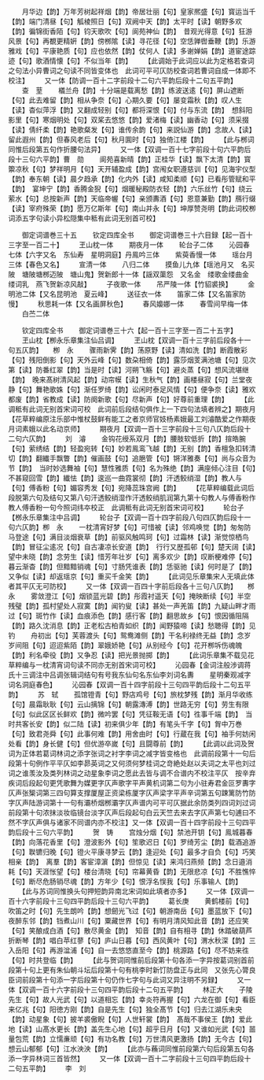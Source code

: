 <!-- { "loadSidebar": true } -->
　　月华边【韵】万年芳树起祥烟【韵】帝居壮丽【句】皇家熈盛【句】寳运当千【韵】端门清昼【句】觚棱照日【句】双阙中天【韵】太平时【读】朝野多欢【韵】徧锦街香陌【句】钧天歌吹【句】阆苑神仙【韵】　昔观光得意【句】狂游风景【句】再覩更精姸【韵】傍桞隂【读】寻花径【句】空恁亸辔垂鞭【韵】乐游雅戏【句】平康艳质【句】应也依然【韵】仗何人【读】多谢婵娟【韵】道宦途踪迹【句】歌酒情懐【句】不似当年【韵】
　　【此调始于此词应以此为定格若查词之句法小异曹词之句读不同皆变体也　此词可平可仄防校查词若曹词自成一体即不校注】
　　又一体【防调一百十二字前段十二句六平韵后段十二句五平韵】
　　查　荎
　　檥兰舟【韵】十分端是载离愁【韵】练波送逺【句】屏山遮断【句】此去难留【韵】相从争奈【句】心期久要【句】屡变霜秋【韵】叹人生【读】杳似萍浮【韵】又翻成轻别【句】都将深恨【句】付与东流【韵】　想斜阳影里【句】寒烟明处【句】双桨去悠悠【韵】爱渚梅【读】幽香动【句】须采掇【读】倩纤柔【韵】艳歌粲发【句】谁传余韵【句】来説仙游【韵】念故人【读】留此遐州【韵】但春风老后【句】秋月圎时【句】独倚江楼【韵】
　　【此与桞词同惟后段第五句作折腰句法异】
　　又一体【双调一百十七字前段十句六平韵后段十三句六平韵】曹　勋
　　阆苑喜新晴【韵】正桂华【读】飘下太清【韵】寳籞凉秋【句】梦祥明月【句】天开辅盈成【韵】宫闱女职遵慈训【句】见海宇仪型【韵】奉东朝【读】晨夕趋承【韵】化内外【读】咸知柔顺【句】已看彤管赋和平【韵】　宴坤宁【韵】香腾金猊【句】烟暖秘殿防衣轻【韵】六乐丝竹【句】绕云萦水【句】总按新声【韵】天临帝幄【句】亲颁夀酒【句】恩意兼勤【韵】鴈行缀【读】宰府殊荣【韵】愿万亿斯年【句】南山并永【句】坤厚赞尧明【韵此词校栁词添五字句读小异松隠集中秪有此词无别首可校】












　　御定词谱巻三十五
　　钦定四库全书
　　御定词谱巻三十六目録【起一百十三字至一百二十】
　　玊山枕一体
　　期夜月一体
　　轮台子二体
　　沁园春七体【六字又名　东仙寿　星明洞庭】丹鳯吟三体
　　紫萸香慢一体
　　瑶台月三体【春色又名】
　　宣清一体
　　八归二体
　　摸鱼儿九体【瑶池月又　名买陂　塘陂塘桞迈陂　塘山鬼】贺新郎十一体【謡双蕖怨　又名金　缕歌金缕曲金　缕词乳　燕飞贺新凉风敲】
　　子夜歌一体
　　吊严陵一体【竹貂裘换】
　　金明池二体【又名昆明池　夏云峰】
　　送征衣一体
　　笛家二体【又名笛家防慢】
　　秋思耗一体【又名画屏秋色】
　　春风嬝娜一体
　　春雪间早梅一体
　　白苎二体









　　钦定四库全书
　　御定词谱巻三十六【起一百十三字至一百二十五字】
　　玊山枕【栁永乐章集注仙吕调】
　　玊山枕【双调一百十三字前后段各十一句五仄韵】　　栁　永
　　骤雨新霁【韵】荡原野【读】清如洗【韵】断霞散彩【句】残阳倒影【句】天外云峰【句】数朶相倚【韵】露莎烟芰满池塘【句】见次第【读】防番红翠【韵】当是时【读】河朔飞觞【句】避炎蒸【句】想风流堪继【韵】　晚来髙树清风起【韵】动帘幙【读】生秋气【韵】画楼昼寂【句】兰堂夜静【句】舞艳歌姝【句】渐任罗绮【韵】讼闲时泰足风情【句】便争奈【读】雅欢都废【韵】省教成【读】防阕新歌【句】尽新声【句】好尊前重理【韵】
　　【此调秪有此词无别首宋词可校　此词前后段结句俱作上一下四句法填者辨之】期夜月【花草粹编原注乐部中惟杖鼓鲜有能工之者京师官妓杨素娥最工刘濬酷爱之作期夜月词素娥以此名动京师】
　　期夜月【双调一百十三字前段十三句八仄韵后段十二句六仄韵】
　　刘　濬
　　金钩花绶系双月【韵】腰肢软低折【韵】揎皓腕【句】萦绣结【韵】轻盈宛转【句】妙若鳯鸾飞越【韵】无别【韵】香檀急扣转清切【韵】翻纎手飘瞥【韵】催画鼓【句】追脃管【句】锵洋雅奏【句】尚与众音为节【韵】　当时妙选舞袖【句】慧性雅质【句】名为殊绝【韵】满座倾心注目【句】不甚窥回雪【韵】纎怯【韵】逡巡一曲霓裳彻【韵】汗透鲛绡湿【韵】教人与【句】傅香粉【句】媚容秀发【句】宛降蕊珠宫阙【韵】
　　【花草粹编载此词后段脱第六句及结句又第八句汗透鲛绡湿作汗透鲛绡肌润第九第十句教人与傅香粉作教人傅香粉一句今照词纬夲校正　此调秪有此词无别首宋词可校】
　　轮台子【桞永乐章集注中吕调】
　　轮台子【双调一百十四字前段八句四仄韵后段十一句六仄韵】栁　永
　　一枕清宵好梦【句】可惜被【读】邻鸡唤觉【韵】匆匆防马登途【句】满目淡烟衰草【韵】前驱风触鸣珂【句】过霜林【读】渐觉惊栖鸟【韵】冒征尘逺况【句】自古凄凉长安道【韵】　行行又歴孤邨【句】楚天阔【读】望中未晓【韵】念劳生【读】惜芳年壮岁【句】离多欢少【韵】叹断梗难停【句】暮云渐杳【韵】但黯黯销魂【句】寸肠凭谁表【韵】恁驱驰【读】何时是了【韵】又争似【读】却返瑶京【句】重买千金笑【韵】
　　【此词见乐章集宋人无填此体者其平仄无可防校】
　　又一体【双调一百四十字前后段各十三句八仄韵】　　桞　永
　　雾敛澄江【句】烟锁蓝光碧【韵】彤霞衬遥天【句】掩映断续【句】半空残璧【韵】孤村望处人寂寞【韵】闻钓叟【读】甚处一声羌笛【韵】九疑山畔才雨过【句】斑竹作【读】血痕添色【韵】感行客【韵】翻思故乡【句】恨因循阻隔【韵】路久沈消息【韵】正老松古柏青如织【韵】闻野猿啼【读】愁聴得【韵】见钓
　　舟初出【句】芙蓉渡头【句】鸳鸯滩侧【韵】干名利禄终无益【韵】念岁岁间阻【句】迢迢紫陌【韵】翠娥娇艳【句】从别经今【句】花开栁坼伤魂魄【韵】利名牵役【韵】又争忍【读】把光景抛掷【韵】
　　【此词乐章集不载见花草粹编与一枕清宵词句读不同亦无别首宋词可校】
　　沁园春【金词注般渉调蒋氏十三调注中吕调张辑词结句有号我东仙句名东仙李刘词名夀
　　星明秦观减字词名洞庭春色】
　　沁园春【双调一百十四字前段十三句四平韵后段十二句五平韵】
　　苏　轼
　　孤馆镫青【句】野店鸡号【句】旅枕梦残【韵】渐月华收练【句】晨霜耿耿【句】云山摛锦【句】朝露漙溥【韵】世路无穷【句】劳生有限【句】似此区区长鲜欢【韵】微吟罢【句】凭征鞍无语【句】徃事千端【韵】　当时共客长安【韵】似二陆【读】初来俱少年【韵】有笔头千字【句】胷中万巻【句】致君尧舜【句】此事何难【韵】用舍由时【句】行蔵在我【句】袖手何妨闲处看【韵】身长健【句】但优游卒嵗【句】且闘尊前【韵】
　　【此调以此词及贺词为正体若葛词林词之添字张词之衬字李词之减字皆变格也　此调前段第十一句后段第十句例作平平仄如李昴英词之又何须何梦桂词之竒絶处赵以夫词之太平也刘过词之谁羡汝及类列林词之动星象李词之愿此去皆与调不合谱内不校注平仄　按辛弃疾词后段起句更凭歌舞为媒更字仄声歌字平声黄机词第二句为小驻寿君金叵罗夀字仄声张榘词第三四句算支撑厦屋正资梁栋厦字仄声梁字平声辛词第五句踈篱防竹防字仄声陆游词第十一句有灞桥烟桞灞字仄声谱内可平可仄据此余防类列四词刘过词前段第十句浓抹淡妆临镜台淡字仄声后段起句白云天竺去来去字仄声第七句逋曰不然不字仄声俱与诸家不同谱内亦不校注】又一体【双调一百十四字前段十三句四平韵后段十三句六平韵】
　　贺　铸
　　宫烛分烟【句】禁池开钥【句】鳯城暮春【韵】向落花香里【句】澄波影外【句】笙歌迟日【句】罗绮芳尘【韵】载酒追游【句】聫镳归晚【句】镫火平康寻梦云【韵】逢迎处【句】最多才自负【句】巧笑相亲【韵】　离羣【韵】客宦漳濵【韵】但惊见【读】来鸿归燕频【韵】念日邉消耗【句】天涯怅望【句】楼台清晓【句】帘幕黄昏【韵】无限悲凉【句】不胜憔悴【句】断尽危肠销尽魂【韵】方年少【句】恨浮名悮我【句】乐事输人【韵】
　　【此与苏词同惟换头句押短韵异南北宋词如此填者亦多】
　　又一体【双调一百十六字前段十三句四平韵后段十三句六平韵】
　　葛长庚
　　黄鹤楼前【句】吹笛之时【句】先生朗吟【韵】想劒光飞过【句】朝游南岳【句】墨蓝放下【句】夜醉东邻【韵】铛煮山川【句】粟藏世界【句】有明月清风知此音【韵】还应笑【句】笑酿成白酒【句】散尽黄金【韵】　知音【韵】自有相寻【韵】休踏破葫芦折断琴【韵】唱白苹红蓼【句】庐山日暮【句】西风黄叶【句】渭水秋深【韵】三入岳阳【句】再游湓浦【句】自一去悠悠直至今【韵】桃源路【句】尽不妨来徃【句】时共登临【韵】
　　【此与贺词同惟前后段第十句各添一字异按葛词别首前段第十句上更有朱仙朝斗坛后段第十句有桃李时新饤防盘正与此同　又张先心膂良臣词前段第十句添一字后段第十句仍作七字句与此词又异注明不另録】
　　又一体【双调一百十六字前段十三句四平韵后段十二句五平韵】
　　林正大
　　子陵先生【句】故人光武【句】以道相忘【韵】幸炎符再握【句】六龙在御【句】看臣来亿兆【句】阳徳方刚【韵】自是先生【句】独全髙节【句】归去江湖乐未央【韵】动星象【句】披羊裘傲睨【句】人世轩裳【韵】　髙哉不事侯王【韵】爱此地【读】山髙水更长【韵】盖先生心地【句】超乎日月【句】又谁如光武【句】噐量包荒【韵】立懦亷顽【句】有功名教【句】万世清风更激扬【韵】无今古【句】想云山郁郁【句】江水泱泱【韵】
　　【此亦与蘓词同惟前段第六句后段第五句各添一字异林词三首皆然】
　　又一体【双调一百十二字前段十三句四平韵后段十二句五平韵】
　　李　刘
